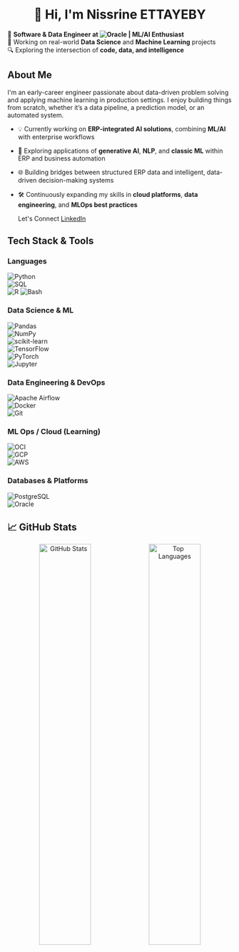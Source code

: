 <h1 align="center">👋 Hi, I'm Nissrine ETTAYEBY</h1>

🎯 **Software & Data Engineer at ![Oracle](https://img.shields.io/badge/-Oracle-F80000?logo=oracle&logoColor=white&style=flat) | ML/AI Enthusiast**  
🚀 Working on real-world **Data Science** and **Machine Learning** projects  
🔍 Exploring the intersection of **code, data, and intelligence**


## About Me

I'm an early-career engineer passionate about data-driven problem solving and applying machine learning in production settings. I enjoy building things from scratch, whether it’s a data pipeline, a prediction model, or an automated system.

- 💡 Currently working on **ERP-integrated AI solutions**, combining **ML/AI** with enterprise workflows  
- 🧠 Exploring applications of **generative AI**, **NLP**, and **classic ML** within ERP and business automation  
- 🌐 Building bridges between structured ERP data and intelligent, data-driven decision-making systems  
- 🛠️ Continuously expanding my skills in **cloud platforms**, **data engineering**, and **MLOps best practices**

  Let's Connect [LinkedIn](https://www.linkedin.com/in/nissrine-ettayeby1-659b70190/) 

## Tech Stack & Tools

### Languages  
![Python](https://img.shields.io/badge/-Python-3776AB?logo=python&logoColor=white&style=flat)  
![SQL](https://img.shields.io/badge/-SQL-336791?logo=postgresql&logoColor=white&style=flat)  
![R](https://img.shields.io/badge/-R-276DC3?logo=r&logoColor=white&style=flat)
![Bash](https://img.shields.io/badge/-Bash-4EAA25?logo=gnubash&logoColor=white&style=flat)

### Data Science & ML  
![Pandas](https://img.shields.io/badge/-Pandas-150458?logo=pandas&logoColor=white&style=flat)  
![NumPy](https://img.shields.io/badge/-NumPy-013243?logo=numpy&logoColor=white&style=flat)  
![scikit-learn](https://img.shields.io/badge/-Scikit--Learn-F7931E?logo=scikit-learn&logoColor=white&style=flat)  
![TensorFlow](https://img.shields.io/badge/-TensorFlow-FF6F00?logo=tensorflow&logoColor=white&style=flat)  
![PyTorch](https://img.shields.io/badge/-PyTorch-EE4C2C?logo=pytorch&logoColor=white&style=flat)  
![Jupyter](https://img.shields.io/badge/-Jupyter-F37626?logo=jupyter&logoColor=white&style=flat)

### Data Engineering & DevOps  
![Apache Airflow](https://img.shields.io/badge/-Airflow-017CEE?logo=apache-airflow&logoColor=white&style=flat)  
![Docker](https://img.shields.io/badge/-Docker-2496ED?logo=docker&logoColor=white&style=flat)  
![Git](https://img.shields.io/badge/-Git-F05032?logo=git&logoColor=white&style=flat)  

### ML Ops / Cloud (Learning)  
![OCI](https://img.shields.io/badge/-OCI-F80000?logo=oracle&logoColor=white&style=flat)   
![GCP](https://img.shields.io/badge/-GCP-4285F4?logo=google-cloud&logoColor=white&style=flat)  
![AWS](https://img.shields.io/badge/-AWS-232F3E?logo=amazon-aws&logoColor=white&style=flat) 


### Databases & Platforms  
![PostgreSQL](https://img.shields.io/badge/-PostgreSQL-4169E1?logo=postgresql&logoColor=white&style=flat)  
![Oracle](https://img.shields.io/badge/-Oracle-F80000?logo=oracle&logoColor=white&style=flat)


## 📈 GitHub Stats

<div align="center"> <img src="https://github-readme-stats.vercel.app/api?username=NissrineEttayeby&show_icons=true&theme=tokyonight&hide=prs,issues&border_radius=10&rank_icon=github" width="48%" alt="GitHub Stats" /> <img src="https://github-readme-stats.vercel.app/api/top-langs/?username=NissrineEttayeby&layout=compact&langs_count=8&theme=tokyonight&border_radius=10" width="48%" alt="Top Languages" /> </div>
 

